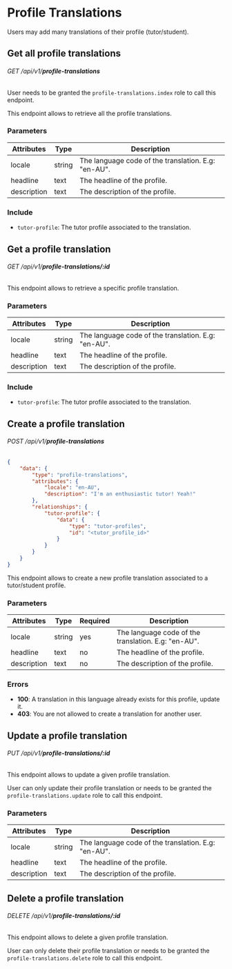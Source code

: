 # Profile Translations

Users may add many translations of their profile (tutor/student).


## Get all profile translations

###### <verb class="get">GET</verb> /api/v1/__profile-translations__

<aside class="notice">
User needs to be granted the <code>profile-translations.index</code> role to call this endpoint.
</aside>

This endpoint allows to retrieve all the profile translations.

### Parameters

Attributes | Type | Description
---------- | ---- | -----------
locale | string | The language code of the translation. E.g: "en-AU".
headline | text | The headline of the profile.
description | text | The description of the profile.

### Include

* `tutor-profile`: The tutor profile associated to the translation.


## Get a profile translation

###### <verb class="get">GET</verb> /api/v1/__profile-translations/:id__

This endpoint allows to retrieve a specific profile translation.

### Parameters

Attributes | Type | Description
---------- | ---- | -----------
locale | string | The language code of the translation. E.g: "en-AU".
headline | text | The headline of the profile.
description | text | The description of the profile.

### Include

* `tutor-profile`: The tutor profile associated to the translation.


## Create a profile translation

###### <verb class="post">POST</verb> /api/v1/__profile-translations__

```json
{
	"data": {
		"type": "profile-translations",
		"attributes": {
			"locale": "en-AU",
			"description": "I'm an enthusiastic tutor! Yeah!"
		},
		"relationships": {
			"tutor-profile": {
				"data": {
    				"type": "tutor-profiles", 
    				"id": "<tutor_profile_id>"
    			}
			}
		}
	}
}
```

This endpoint allows to create a new profile translation associated to a tutor/student profile.

### Parameters

Attributes | Type | Required | Description
---------- | -----| -------- | -----------
locale | string | yes | The language code of the translation. E.g: "en-AU".
headline | text | no | The headline of the profile.
description | text | no | The description of the profile.

### Errors

* __100__: A translation in this language already exists for this profile, update it.
* __403__: You are not allowed to create a translation for another user.


## Update a profile translation

###### <verb class="put">PUT</verb> /api/v1/__profile-translations/:id__

This endpoint allows to update a given profile translation.

<aside class="notice">
User can only update their profile translation or needs to be granted the 
<code>profile-translations.update</code> role to call this endpoint.
</aside>

### Parameters

Attributes | Type | Description
---------- | ---- | -----------
locale | string | The language code of the translation. E.g: "en-AU".
headline | text | The headline of the profile.
description | text | The description of the profile.


## Delete a profile translation

###### <verb class="delete">DELETE</verb> /api/v1/__profile-translations/:id__

This endpoint allows to delete a given profile translation.

<aside class="notice">
User can only delete their profile translation or needs to be granted the 
<code>profile-translations.delete</code> role to call this endpoint.
</aside>
